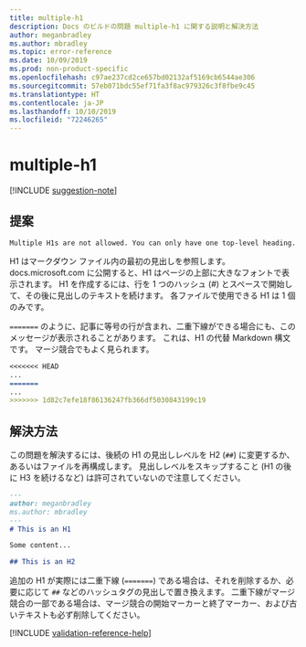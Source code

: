```yaml
---
title: multiple-h1
description: Docs のビルドの問題 multiple-h1 に関する説明と解決方法
author: meganbradley
ms.author: mbradley
ms.topic: error-reference
ms.date: 10/09/2019
ms.prod: non-product-specific
ms.openlocfilehash: c97ae237cd2ce657bd02132af5169cb6544ae306
ms.sourcegitcommit: 57eb071bdc55ef71fa3f8ac979326c3f8fbe9c45
ms.translationtype: HT
ms.contentlocale: ja-JP
ms.lasthandoff: 10/10/2019
ms.locfileid: "72246265"
---
```

# <a name="multiple-h1"></a>multiple-h1

[!INCLUDE [suggestion-note](includes/suggestion-note.md)]

## <a name="suggestion"></a>提案

`Multiple H1s are not allowed. You can only have one top-level heading.`

H1 はマークダウン ファイル内の最初の見出しを参照します。 docs.microsoft.com に公開すると、H1 はページの上部に大きなフォントで表示されます。 H1 を作成するには、行を 1 つのハッシュ (#) とスペースで開始して、その後に見出しのテキストを続けます。 各ファイルで使用できる H1 は 1 個のみです。

`=======` のように、記事に等号の行が含まれ、二重下線ができる場合にも、このメッセージが表示されることがあります。 これは、H1 の代替 Markdown 構文です。 マージ競合でもよく見られます。

```markdown
<<<<<<< HEAD
...
=======
...
>>>>>>> 1d82c7efe18f86136247fb366df5030843199c19
```

## <a name="resolution"></a>解決方法

この問題を解決するには、後続の H1 の見出しレベルを H2 (`##`) に変更するか、あるいはファイルを再構成します。 見出しレベルをスキップすること (H1 の後に H3 を続けるなど) は許可されていないので注意してください。

```markdown
---
author: meganbradley
ms.author: mbradley
---
# This is an H1

Some content...

## This is an H2
```

追加の H1 が実際には二重下線 (`=======`) である場合は、それを削除するか、必要に応じて `##` などのハッシュタグの見出しで置き換えます。 二重下線がマージ競合の一部である場合は、マージ競合の開始マーカーと終了マーカー、および古いテキストも必ず削除してください。

<!--make sure to add this file to your includes folder and verify the path-->
[!INCLUDE [validation-reference-help](includes/validation-reference-help.md)]
